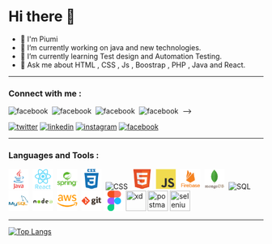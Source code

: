 # Hi there 👋 



- :girl: I'm Piumi
- 🔭 I’m currently working on java and new technologies.
- 🌱 I’m currently learning  Test design and Automation Testing.
- 💬 Ask me about HTML , CSS , Js , Boostrap , PHP , Java and React.

---

### Connect with me :


<div>

<img src="https://github.com/gauravghongde/social-icons/blob/master/SVG/Color/LinkedIN.svg"  title="facebook" alt="facebook" width="40" height="40"/>&nbsp;
<img src="https://github.com/gauravghongde/social-icons/blob/master/PNG/Color/Twitter.png" title="facebook" alt="facebook" width="40" height="40"/>&nbsp;
<img src="https://github.com/gauravghongde/social-icons/blob/master/SVG/Color/Instagram.svg" title="facebook" alt="facebook" width="40" height="40"/>&nbsp;
<img src="https://github.com/gauravghongde/social-icons/blob/master/SVG/Color/Facebook.svg" title="facebook" alt="facebook" width="40" height="40"/>&nbsp; -->

[![twitter](https://img.icons8.com/external-justicon-flat-justicon/2x/external-twitter-social-media-justicon-flat-justicon.png)][1]
[![linkedin](https://img.icons8.com/color/2x/linkedin.png)][2]
[![instagram](https://img.icons8.com/fluency/2x/instagram-new.png)][3]
[![facebook](https://img.icons8.com/external-justicon-flat-justicon/2x/external-facebook-social-media-justicon-flat-justicon.png)][4]


[1]: https://twitter.com/your_contact_info
[2]: https://linkedin.com/your_contact_info
[3]: https://www.linkedin.com/in/your_contact_info
[4]: https://www.facebook.com/your_contact_info

</div>  

---

### Languages and Tools :

<div>
  <img src="https://github.com/devicons/devicon/blob/master/icons/java/java-original-wordmark.svg" title="Java" alt="Java" width="40" height="40"/>&nbsp;
  <img src="https://github.com/devicons/devicon/blob/master/icons/react/react-original-wordmark.svg" title="React" alt="React" width="40" height="40"/>&nbsp;
  <img src="https://github.com/devicons/devicon/blob/master/icons/spring/spring-original-wordmark.svg" title="Spring" alt="Spring" width="40" height="40"/>&nbsp;
  <img src="https://github.com/devicons/devicon/blob/master/icons/css3/css3-plain-wordmark.svg"  title="CSS3" alt="CSS" width="40" height="40"/>&nbsp;
  <img src="https://cdn.icon-icons.com/icons2/2415/PNG/512/bootstrap_plain_wordmark_logo_icon_146620.png"  title="CSS3" alt="CSS" width="40" height="40"/>&nbsp;
  <img src="https://github.com/devicons/devicon/blob/master/icons/html5/html5-original.svg" title="HTML5" alt="HTML" width="40" height="40"/>&nbsp;
  <img src="https://github.com/devicons/devicon/blob/master/icons/javascript/javascript-original.svg" title="JavaScript" alt="JavaScript" width="40" height="40"/>&nbsp;
 <img src="https://github.com/devicons/devicon/blob/master/icons/firebase/firebase-plain-wordmark.svg" title="Firebase" alt="Firebase" width="40" height="40"/>&nbsp;
 <img src="https://github.com/devicons/devicon/blob/master/icons/mongodb/mongodb-original-wordmark.svg" title="MongoDb" alt="MongoDb" width="40 height="40"/>&nbsp;
 <img src="https://cdn-icons-png.flaticon.com/512/5968/5968364.png" title="SQL"  alt="SQL" width="40" height="40"/>&nbsp;
 <img src="https://github.com/devicons/devicon/blob/master/icons/mysql/mysql-original-wordmark.svg" title="MySQL"  alt="MySQL" width="40" height="40"/>&nbsp;
 <img src="https://github.com/devicons/devicon/blob/master/icons/nodejs/nodejs-original-wordmark.svg" title="NodeJS" alt="NodeJS" width="40" height="40"/>&nbsp;
 <img src="https://github.com/devicons/devicon/blob/master/icons/amazonwebservices/amazonwebservices-plain-wordmark.svg" title="AWS" alt="AWS" width="40" height="40"/>&nbsp;
 <img src="https://github.com/devicons/devicon/blob/master/icons/git/git-original-wordmark.svg" title="Git" **alt="Git" width="40" height="40"/>
 <img src="https://github.com/devicons/devicon/blob/master/icons/figma/figma-original.svg" title="Figma" **alt="Figma" width="40" height="40"/>
 <img src="https://github.com/gauravghongde/social-icons/blob/master/SVG/Color/AdobeXD.svg" title="xd" **alt="xd" width="40" height="40"/>                       
  <img src="https://user-images.githubusercontent.com/7853266/44114706-9c72dd08-9fd1-11e8-8d9d-6d9d651c75ad.png" title="postman" **alt="postman" width="40" height="40"/>     
  <img src="https://iconape.com/wp-content/png_logo_vector/selenium-logo.png" title="selenium" **alt="selenium" width="40" height="40"/>                                                    

</div>

---

[![Top Langs](https://github-readme-stats.vercel.app/api/top-langs/?username=piumi-al&layout=compact)](https://github.com/anuraghazra/github-readme-stats)





